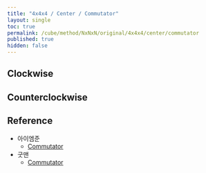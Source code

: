 ```yaml
---
title: "4x4x4 / Center / Commutator"
layout: single
toc: true
permalink: /cube/method/NxNxN/original/4x4x4/center/commutator
published: true
hidden: false
---
```


<head>
  <base target="_blank">
  <style>
    .twisty-wrapper {
      margin        : 20px 0px;
    }
    twisty-player {
      visualization : "3D"
      background    : "checkered-transparent";
      hint-facelets : "floating";
      width         : 300px;
      height        : 300px;
    }
  </style>
  <script
    src   = "https://cdn.cubing.net/js/cubing/twisty"
    type  = "module"
    defer
  ></script>
</head>



## Clockwise

<div class="twisty-wrapper">
  <twisty-player
    puzzle                    = "4x4x4"
    experimental-stickering   = "centers-only"
    alg                       = "2L' U' 2R U 2L U' 2R' U"
    experimental-setup-alg    = "x2 2F 2U 2F' 2R F2 2R' F"
    experimental-setup-anchor = "start"
    tempo-scale               = "1.3"
  ></twisty-player>
</div>



## Counterclockwise

<div class="twisty-wrapper">
  <twisty-player
    puzzle                    = "4x4x4"
    experimental-stickering   = "centers-only"
    alg                       = "2R U 2L' U' 2R' U 2L U'"
    experimental-setup-alg    = "x2 2F 2D' 2F' F2 2L' F2 2L F'"
    experimental-setup-anchor = "start"
    tempo-scale               = "1.3"
  ></twisty-player>
</div>



## Reference

- 아이엠준
  - [Commutator](https://youtu.be/4ViuGBx14zg)
- 굿맨
  - [Commutator](https://youtu.be/HsUH_K_921w)
